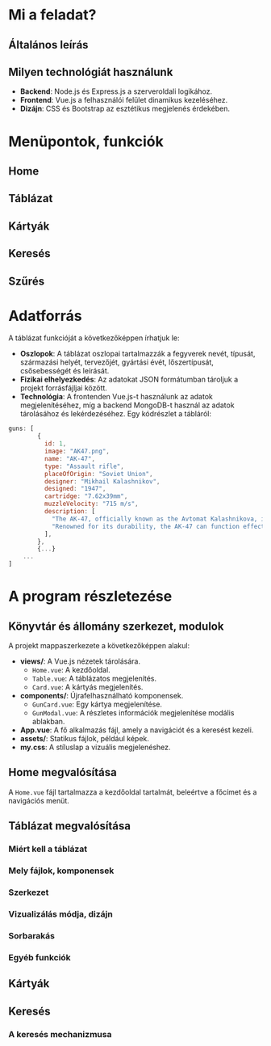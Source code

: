 # Mi a feladat?

## Általános leírás

## Milyen technológiát használunk
- **Backend**: Node.js és Express.js a szerveroldali logikához.
- **Frontend**: Vue.js a felhasználói felület dinamikus kezeléséhez.
- **Dizájn**: CSS és Bootstrap az esztétikus megjelenés érdekében.
# Menüpontok, funkciók

## Home

## Táblázat

## Kártyák

## Keresés

## Szűrés

# Adatforrás
A táblázat funkcióját a következőképpen írhatjuk le:
- **Oszlopok**: A táblázat oszlopai tartalmazzák a fegyverek nevét, típusát, származási helyét, tervezőjét, gyártási évét, lőszertípusát, csősebességét és leírását.
- **Fizikai elhelyezkedés**: Az adatokat JSON formátumban tároljuk a projekt forrásfájljai között.
- **Technológia**: A frontenden Vue.js-t használunk az adatok megjelenítéséhez, míg a backend MongoDB-t használ az adatok tárolásához és lekérdezéséhez.
Egy kódrészlet a tábláról:
```js
guns: [
        {
          id: 1,
          image: "AK47.png",
          name: "AK-47",
          type: "Assault rifle",
          placeOfOrigin: "Soviet Union",
          designer: "Mikhail Kalashnikov",
          designed: "1947",
          cartridge: "7.62x39mm",
          muzzleVelocity: "715 m/s",
          description: [
            "The AK-47, officially known as the Avtomat Kalashnikova, is a gas-operated assault rifle that became one of the most widely used firearms in the world. Its design is based on simplicity, reliability, and ease of production, which contributed to its mass adoption by various military forces.",
            "Renowned for its durability, the AK-47 can function effectively in harsh conditions, including extreme temperatures and dirt. Its 7.62x39mm cartridge offers a good balance between recoil and stopping power, making it a favored choice in many conflicts around the globe.",
          ],
        },
        {...}
    ...
]        
```

# A program részletezése
## Könyvtár és állomány szerkezet, modulok
A projekt mappaszerkezete a következőképpen alakul:
- **views/**: A Vue.js nézetek tárolására.
  - `Home.vue`: A kezdőoldal.
  - `Table.vue`: A táblázatos megjelenítés.
  - `Card.vue`: A kártyás megjelenítés.
- **components/**: Újrafelhasználható komponensek.
  - `GunCard.vue`: Egy kártya megjelenítése.
  - `GunModal.vue`: A részletes információk megjelenítése modális ablakban.
- **App.vue**: A fő alkalmazás fájl, amely a navigációt és a keresést kezeli.
- **assets/**: Statikus fájlok, például képek.
- **my.css**: A stíluslap a vizuális megjelenéshez.

## Home megvalósítása
A `Home.vue` fájl tartalmazza a kezdőoldal tartalmát, beleértve a főcímet és a navigációs menüt.

## Táblázat megvalósítása
### Miért kell a táblázat

### Mely fájlok, komponensek

### Szerkezet

### Vizualizálás módja, dizájn

### Sorbarakás

### Egyéb funkciók

## Kártyák

## Keresés

### A keresés mechanizmusa
